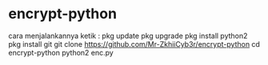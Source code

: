 # encrypt-python
cara menjalankannya ketik :
pkg update
pkg upgrade
pkg install python2
pkg install git
git clone https://github.com/Mr-ZkhiiCyb3r/encrypt-python
cd encrypt-python
python2 enc.py
